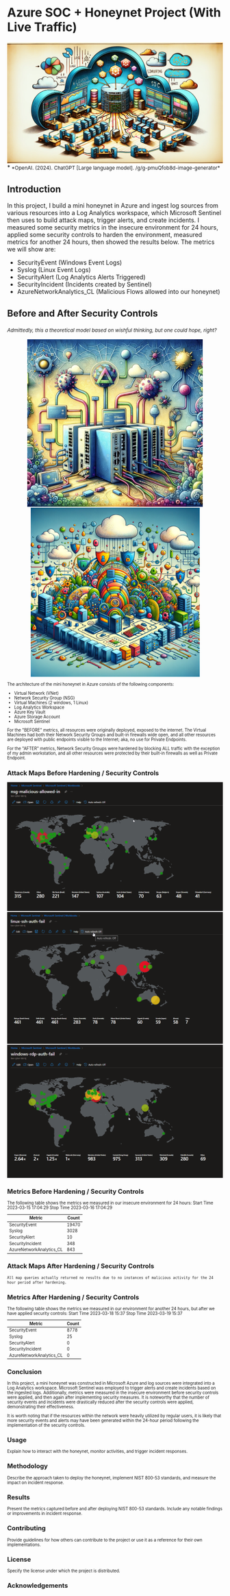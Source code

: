 # Azure SOC + Honeynet Project (With Live Traffic)

<!-- Azure Diagram -->
<div style="width: 100%; padding-top: 56.25%; position: relative;">
    <img src="azure_diagram.png" style="position: absolute; top: 0; left: 0; width: 100%; height: 100%;"/>
</div>
*<small> *OpenAI. (2024). ChatGPT [Large language model]. /g/g-pmuQfob8d-image-generator* </small>

## Introduction

In this project, I build a mini honeynet in Azure and ingest log sources from various resources into a Log Analytics workspace, which Microsoft Sentinel then uses to build attack maps, trigger alerts, and create incidents. I measured some security metrics in the insecure environment for 24 hours, applied some security controls to harden the environment, measured metrics for another 24 hours, then showed the results below. The metrics we will show are:

- SecurityEvent (Windows Event Logs)
- Syslog (Linux Event Logs)
- SecurityAlert (Log Analytics Alerts Triggered)
- SecurityIncident (Incidents created by Sentinel)
- AzureNetworkAnalytics_CL (Malicious Flows allowed into our honeynet)
  
## Before and After Security Controls
<p align="center">
    
*<small>Admittedly, this a theoretical model based on wishful thinking, but one could hope, right?<small>*

</p>
<p align="center">
<img src="unsecure_network.png" alt="Before" width="410"/> <img src="secure_network.png" alt="After" width="395"/> 
</p>
    
The architecture of the mini honeynet in Azure consists of the following components:

- Virtual Network (VNet)
- Network Security Group (NSG)
- Virtual Machines (2 windows, 1 Linux)
- Log Analytics Workspace
- Azure Key Vault
- Azure Storage Account
- Microsoft Sentinel

For the "BEFORE" metrics, all resources were originally deployed, exposed to the internet. The Virtual Machines had both their Network Security Groups and built-in firewalls wide open, and all other resources are deployed with public endpoints visible to the Internet; aka, no use for Private Endpoints.

For the "AFTER" metrics, Network Security Groups were hardened by blocking ALL traffic with the exception of my admin workstation, and all other resources were protected by their built-in firewalls as well as Private Endpoint.

## Attack Maps Before Hardening / Security Controls

![NSG Allowed Inbound Malicious Flows](nsg_malicious_allowed_in_Before.png)<br>
![Linux Syslog Auth Failures](linux-ssh-auth-fail_Before.png)<br>
![Windows RDP/SMB Auth Failures](windows-rdp-auth-fail_Before.png)<br>

## Metrics Before Hardening / Security Controls

The following table shows the metrics we measured in our insecure environment for 24 hours:
Start Time 2023-03-15 17:04:29
Stop Time 2023-03-16 17:04:29

| Metric                   | Count |
| ------------------------ | ----- |
| SecurityEvent            | 19470 |
| Syslog                   | 3028  |
| SecurityAlert            | 10    |
| SecurityIncident         | 348   |
| AzureNetworkAnalytics_CL | 843   |

## Attack Maps After Hardening / Security Controls

`All map queries actually returned no results due to no instances of malicious activity for the 24 hour period after hardening.`

## Metrics After Hardening / Security Controls

The following table shows the metrics we measured in our environment for another 24 hours, but after we have applied security controls:
Start Time 2023-03-18 15:37
Stop Time 2023-03-19 15:37

| Metric                   | Count |
| ------------------------ | ----- |
| SecurityEvent            | 8778  |
| Syslog                   | 25    |
| SecurityAlert            | 0     |
| SecurityIncident         | 0     |
| AzureNetworkAnalytics_CL | 0     |

## Conclusion

In this project, a mini honeynet was constructed in Microsoft Azure and log sources were integrated into a Log Analytics workspace. Microsoft Sentinel was employed to trigger alerts and create incidents based on the ingested logs. Additionally, metrics were measured in the insecure environment before security controls were applied, and then again after implementing security measures. It is noteworthy that the number of security events and incidents were drastically reduced after the security controls were applied, demonstrating their effectiveness.

It is worth noting that if the resources within the network were heavily utilized by regular users, it is likely that more security events and alerts may have been generated within the 24-hour period following the implementation of the security controls.

## Usage

Explain how to interact with the honeynet, monitor activities, and trigger incident responses.

## Methodology

Describe the approach taken to deploy the honeynet, implement NIST 800-53 standards, and measure the impact on incident response.

## Results

Present the metrics captured before and after deploying NIST 800-53 standards. Include any notable findings or improvements in incident response.

## Contributing

Provide guidelines for how others can contribute to the project or use it as a reference for their own implementations.

## License

Specify the license under which the project is distributed.

## Acknowledgements

